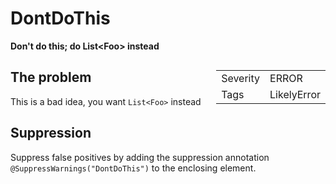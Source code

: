 <!--
*** AUTO-GENERATED, DO NOT MODIFY ***
To make changes, edit the @BugPattern annotation or the explanation in docs/bugpattern.
-->

# DontDoThis

__Don&#39;t do this; do List&lt;Foo&gt; instead__

<div style="float:right;"><table id="metadata">
<tr><td>Severity</td><td>ERROR</td></tr>
<tr><td>Tags</td><td>LikelyError</td></tr>
</table></div>


## The problem
This is a bad idea, you want `List<Foo>` instead

## Suppression
Suppress false positives by adding the suppression annotation `@SuppressWarnings("DontDoThis")` to the enclosing element.
